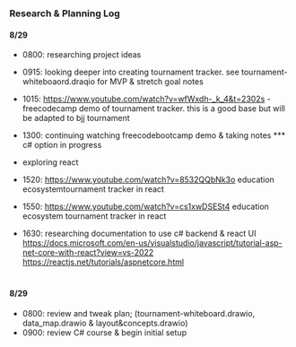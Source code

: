 ### Research & Planning Log
#### 8/29
* 0800: researching project ideas
* 0915: looking deeper into creating tournament tracker.  see tournament-whiteboaord.draqio for MVP & stretch goal notes
* 1015: https://www.youtube.com/watch?v=wfWxdh-_k_4&t=2302s - freecodecamp demo of tournament tracker. this is a good base but will be adapted to bjj tournament
* 1300: continuing watching freecodebootcamp demo & taking notes
*** c# option in progress

* exploring react
* 1520: https://www.youtube.com/watch?v=8532QQbNk3o  education ecosystemtournament tracker in react
* 1550: https://www.youtube.com/watch?v=cs1xwDSESt4  education ecosystem tournament tracker in react

* 1630: researching documentation to use c# backend & react UI
https://docs.microsoft.com/en-us/visualstudio/javascript/tutorial-asp-net-core-with-react?view=vs-2022
https://reactjs.net/tutorials/aspnetcore.html
#
#### 8/29
* 0800: review and tweak plan; (tournament-whiteboard.drawio, data_map.drawio & layout&concepts.drawio)
* 0900: review C# course & begin initial setup
